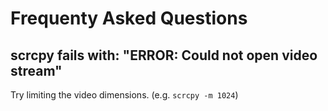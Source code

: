 
# Frequenty Asked Questions

## scrcpy fails with: "ERROR: Could not open video stream"

Try limiting the video dimensions. (e.g. `scrcpy -m 1024`)

